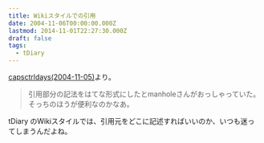 ```yaml
---
title: Wikiスタイルでの引用
date: 2004-11-06T00:00:00.000Z
lastmod: 2014-11-01T22:27:30.000Z
draft: false
tags:
  - tDiary
---
```


[capsctrldays(2004-11-05)](http://capsctrl.que.jp/kdmsnr/diary/20041105.html#p06)より。

> 引用部分の記法をはてな形式にしたとmanholeさんがおっしゃっていた。そっちのほうが便利なのかなあ。

tDiary のWikiスタイルでは、引用元をどこに記述すればいいのか、いつも迷ってしまうんだよね。

